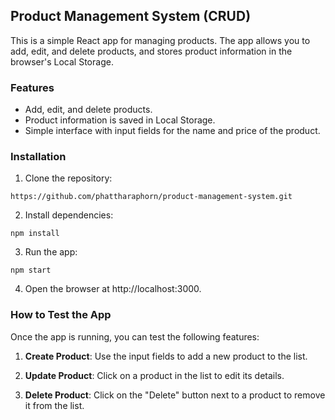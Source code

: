 ##  Product Management System (CRUD)
This is a simple React app for managing products. The app allows you to add, edit, and delete products, and stores product information in the browser's Local Storage.

### Features
- Add, edit, and delete products.
- Product information is saved in Local Storage.
- Simple interface with input fields for the name and price of the product.

### Installation

1. Clone the repository:

```
https://github.com/phattharaphorn/product-management-system.git  
```

2. Install dependencies:

```
npm install
```

3. Run the app:

```
npm start
```

4. Open the browser at http://localhost:3000.
   
### How to Test the App
Once the app is running, you can test the following features:

1. **Create Product**: Use the input fields to add a new product to the list.
   
2. **Update Product**: Click on a product in the list to edit its details.

3. **Delete Product**: Click on the "Delete" button next to a product to remove it from the list.


